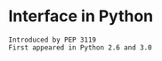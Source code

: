 # Interface in Python
    Introduced by PEP 3119
    First appeared in Python 2.6 and 3.0
    
    
   